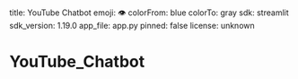 title: YouTube Chatbot
emoji: 👁
colorFrom: blue
colorTo: gray
sdk: streamlit
sdk_version: 1.19.0
app_file: app.py
pinned: false
license: unknown
# YouTube_Chatbot
